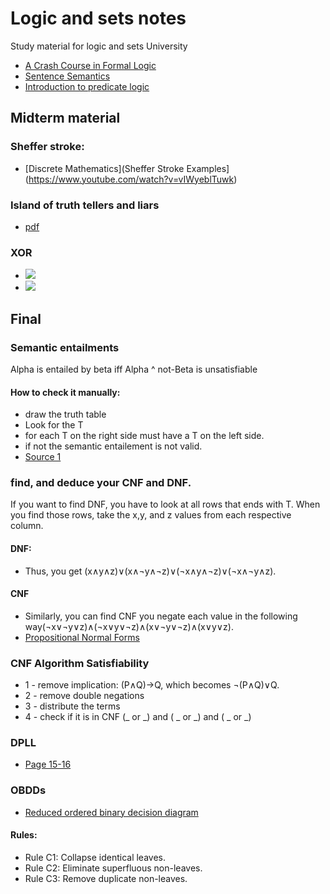 # Logic and sets notes
Study material for logic and sets University
- [A Crash Course in Formal Logic](https://www.youtube.com/watch?v=ywKZgjpMBUU)
- [Sentence Semantics](https://www.youtube.com/watch?v=XLvv_5meRNM&list=PLRIMXVU7SGRJF8gxD70oZPBoFAYxGs4QL&index=5)
- [Introduction to predicate logic](https://www.youtube.com/channel/UCmVAIqvL7852sE23K5D1ldg)

## Midterm material
### Sheffer stroke:
- [Discrete Mathematics](Sheffer Stroke Examples](https://www.youtube.com/watch?v=vIWyeblTuwk)

### Island of truth tellers and liars 
- [pdf](https://sheilamorr.weebly.com/uploads/5/6/8/0/5680346/frederixon_cs1_articlefortask.pdf)


### XOR
- ![](https://wikimedia.org/api/rest_v1/media/math/render/svg/79e6102bc63d3111d3acd7439f03d86ceee76c05)
- ![](https://wikimedia.org/api/rest_v1/media/math/render/svg/f8dfc84698010baba9bdd1f4b796295e9829079f)






## Final 


### Semantic entailments
Alpha is entailed by beta iff Alpha ^ not-Beta is unsatisfiable
#### How to check it manually:
- draw the truth table 
- Look for the T
- for each T on the right side must have a T on the left side. 
- if not the semantic entailement is not valid.
- [Source 1](https://www.youtube.com/watch?v=IFO0E-4dbVU) 

### find, and deduce your CNF and DNF.
If you want to find DNF, you have to look at all rows that ends with T. When you find those rows, take the x,y, and z values from each respective column.
#### DNF: 
- Thus, you get (x∧y∧z)∨(x∧¬y∧¬z)∨(¬x∧y∧¬z)∨(¬x∧¬y∧z).
#### CNF
- Similarly, you can find CNF you negate each value in the following way(¬x∨¬y∨z)∧(¬x∨y∨¬z)∧(x∨¬y∨¬z)∧(x∨y∨z).
- [Propositional Normal Forms](http://swtv.kaist.ac.kr/courses/cs402-07/prop_logic4.pdf)
### CNF Algorithm Satisfiability
- 1 - remove implication: (P∧Q)→Q, which becomes ¬(P∧Q)∨Q.
- 2 - remove double negations
- 3 - distribute the terms 
- 4 - check if it is in CNF  (_ or _) and ( _ or _) and ( _ or _)

### DPLL
- [Page 15-16](http://profs.sci.univr.it/~farinelli/courses/ar/slides/DPLL.pdf)

### OBDDs
- [Reduced ordered binary decision diagram](https://www.slideshare.net/RajeshYadav49/reduced-ordered-binary-decision-diagram-devi)
#### Rules:
- Rule C1: Collapse identical leaves.
- Rule C2: Eliminate superfluous non-leaves.
- Rule C3: Remove duplicate non-leaves.
